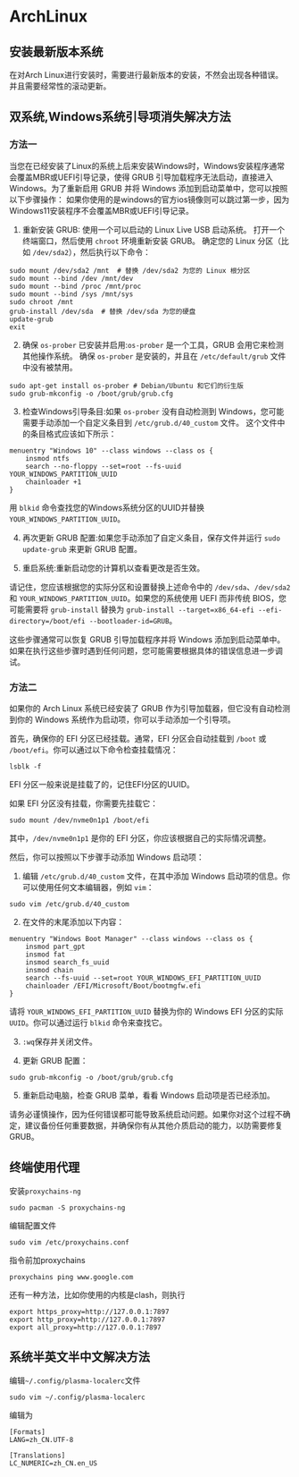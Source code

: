 # ArchLinux
## 安装最新版本系统
在对Arch Linux进行安装时，需要进行最新版本的安装，不然会出现各种错误。并且需要经常性的滚动更新。
## 双系统,Windows系统引导项消失解决方法
### 方法一
当您在已经安装了Linux的系统上后来安装Windows时，Windows安装程序通常会覆盖MBR或UEFI引导记录，使得 GRUB 引导加载程序无法启动，直接进入 Windows。为了重新启用 GRUB 并将 Windows 添加到启动菜单中，您可以按照以下步骤操作：
如果你使用的是windows的官方ios镜像则可以跳过第一步，因为Windows11安装程序不会覆盖MBR或UEFI引导记录。
1. 重新安装 GRUB:
使用一个可以启动的 Linux Live USB 启动系统。
打开一个终端窗口，然后使用 `chroot` 环境重新安装 GRUB。
确定您的 Linux 分区（比如 `/dev/sda2`），然后执行以下命令：
```
sudo mount /dev/sda2 /mnt  # 替换 /dev/sda2 为您的 Linux 根分区
sudo mount --bind /dev /mnt/dev
sudo mount --bind /proc /mnt/proc
sudo mount --bind /sys /mnt/sys
sudo chroot /mnt
grub-install /dev/sda  # 替换 /dev/sda 为您的硬盘
update-grub
exit
```
2. 确保 `os-prober` 已安装并启用:`os-prober` 是一个工具，GRUB 会用它来检测其他操作系统。
确保 `os-prober` 是安装的，并且在 `/etc/default/grub` 文件中没有被禁用。
```
sudo apt-get install os-prober # Debian/Ubuntu 和它们的衍生版
sudo grub-mkconfig -o /boot/grub/grub.cfg
```
3. 检查Windows引导条目:如果 `os-prober` 没有自动检测到 Windows，您可能需要手动添加一个自定义条目到 `/etc/grub.d/40_custom` 文件。
这个文件中的条目格式应该如下所示：
```
menuentry "Windows 10" --class windows --class os {
    insmod ntfs
    search --no-floppy --set=root --fs-uuid YOUR_WINDOWS_PARTITION_UUID
    chainloader +1
}
```
用 `blkid` 命令查找您的Windows系统分区的UUID并替换 `YOUR_WINDOWS_PARTITION_UUID`。

4. 再次更新 GRUB 配置:如果您手动添加了自定义条目，保存文件并运行 `sudo update-grub` 来更新 GRUB 配置。

5. 重启系统:重新启动您的计算机以查看更改是否生效。

请记住，您应该根据您的实际分区和设置替换上述命令中的 `/dev/sda`、`/dev/sda2` 和 `YOUR_WINDOWS_PARTITION_UUID`。如果您的系统使用 UEFI 而非传统 BIOS，您可能需要将 `grub-install` 替换为 `grub-install --target=x86_64-efi --efi-directory=/boot/efi --bootloader-id=GRUB`。

这些步骤通常可以恢复 GRUB 引导加载程序并将 Windows 添加到启动菜单中。如果在执行这些步骤时遇到任何问题，您可能需要根据具体的错误信息进一步调试。

### 方法二
如果你的 Arch Linux 系统已经安装了 GRUB 作为引导加载器，但它没有自动检测到你的 Windows 系统作为启动项，你可以手动添加一个引导项。

首先，确保你的 EFI 分区已经挂载。通常，EFI 分区会自动挂载到 `/boot` 或 `/boot/efi`。你可以通过以下命令检查挂载情况： 
```
lsblk -f
```
EFI 分区一般来说是挂载了的，记住EFI分区的UUID。

如果 EFI 分区没有挂载，你需要先挂载它：
```
sudo mount /dev/nvme0n1p1 /boot/efi
```
其中，`/dev/nvme0n1p1` 是你的 EFI 分区，你应该根据自己的实际情况调整。

然后，你可以按照以下步骤手动添加 Windows 启动项：

1. 编辑 `/etc/grub.d/40_custom` 文件，在其中添加 Windows 启动项的信息。你可以使用任何文本编辑器，例如 `vim`：
```
sudo vim /etc/grub.d/40_custom
```
2. 在文件的末尾添加以下内容：
```
menuentry "Windows Boot Manager" --class windows --class os {
    insmod part_gpt
    insmod fat
    insmod search_fs_uuid
    insmod chain
    search --fs-uuid --set=root YOUR_WINDOWS_EFI_PARTITION_UUID
    chainloader /EFI/Microsoft/Boot/bootmgfw.efi
}
```

请将 `YOUR_WINDOWS_EFI_PARTITION_UUID` 替换为你的 Windows EFI 分区的实际 `UUID`。你可以通过运行 `blkid` 命令来查找它。

3. `:wq`保存并关闭文件。

4. 更新 GRUB 配置：
```
sudo grub-mkconfig -o /boot/grub/grub.cfg
```
5. 重新启动电脑，检查 GRUB 菜单，看看 Windows 启动项是否已经添加。

请务必谨慎操作，因为任何错误都可能导致系统启动问题。如果你对这个过程不确定，建议备份任何重要数据，并确保你有从其他介质启动的能力，以防需要修复 GRUB。

## 终端使用代理
安装`proxychains-ng`
```
sudo pacman -S proxychains-ng
```
编辑配置文件 
```
sudo vim /etc/proxychains.conf
```
指令前加proxychains
```
proxychains ping www.google.com
```
还有一种方法，比如你使用的内核是clash，则执行
```
export https_proxy=http://127.0.0.1:7897
export http_proxy=http://127.0.0.1:7897
export all_proxy=http://127.0.0.1:7897
```
## 系统半英文半中文解决方法
编辑`~/.config/plasma-localerc`文件
```
sudo vim ~/.config/plasma-localerc
```
编辑为
```
[Formats]
LANG=zh_CN.UTF-8

[Translations]
LC_NUMERIC=zh_CN.en_US
```
